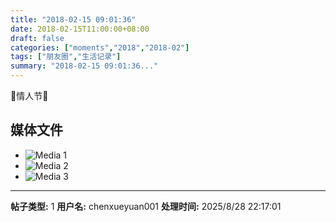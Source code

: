 ```yaml
---
title: "2018-02-15 09:01:36"
date: 2018-02-15T11:00:00+08:00
draft: false
categories: ["moments","2018","2018-02"]
tags: ["朋友圈","生活记录"]
summary: "2018-02-15 09:01:36..."
---
```


🌹情人节🌹

## 媒体文件

- ![Media 1](/Moments/photos/2018-02-15/201802150901360.jpg)
- ![Media 2](/Moments/photos/2018-02-15/201802150901361.jpg)
- ![Media 3](/Moments/photos/2018-02-15/201802150901362.jpg)

---

**帖子类型:** 1
**用户名:** chenxueyuan001
**处理时间:** 2025/8/28 22:17:01